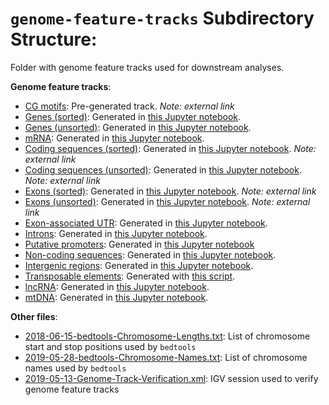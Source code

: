 # `genome-feature-tracks` Subdirectory Structure:

Folder with genome feature tracks used for downstream analyses.

**Genome feature tracks**:

- [CG motifs](https://gannet.fish.washington.edu/spartina/paper-gonad-meth/genome-feature-tracks/C_virginica-3.0_CG-motif.bed): Pre-generated track. *Note: external link*
- [Genes (sorted)](https://github.com/epigeneticstoocean/paper-gonad-meth/blob/master/genome-feature-tracks/C_virginica-3.0_Gnomon_gene_sorted_yrv.gff3): Generated in [this Jupyter notebook](https://github.com/epigeneticstoocean/paper-gonad-meth/blob/master/code/07-Generating-Genome-Feature-Tracks.ipynb).
- [Genes (unsorted)](https://github.com/epigeneticstoocean/paper-gonad-meth/blob/master/genome-feature-tracks/C_virginica-3.0_Gnomon_gene_yrv.gff3): Generated in [this Jupyter notebook](https://github.com/epigeneticstoocean/paper-gonad-meth/blob/master/code/07-Generating-Genome-Feature-Tracks.ipynb).
- [mRNA](https://github.com/epigeneticstoocean/paper-gonad-meth/blob/master/genome-feature-tracks/C_virginica-3.0_Gnomon_mRNA_yrv.gff3): Generated in [this Jupyter notebook](https://github.com/epigeneticstoocean/paper-gonad-meth/blob/master/code/07-Generating-Genome-Feature-Tracks.ipynb).
- [Coding sequences (sorted)](https://gannet.fish.washington.edu/spartina/paper-gonad-meth/genome-feature-tracks/C_virginica-3.0_Gnomon_CDS_sorted_yrv.gff3): Generated in [this Jupyter notebook](https://github.com/epigeneticstoocean/paper-gonad-meth/blob/master/code/07-Generating-Genome-Feature-Tracks.ipynb). *Note: external link*
- [Coding sequences (unsorted)](https://gannet.fish.washington.edu/spartina/paper-gonad-meth/genome-feature-tracks/C_virginica-3.0_Gnomon_CDS_sorted_yrv.gff3): Generated in [this Jupyter notebook](https://github.com/epigeneticstoocean/paper-gonad-meth/blob/master/code/07-Generating-Genome-Feature-Tracks.ipynb). *Note: external link*
- [Exons (sorted)](https://gannet.fish.washington.edu/spartina/paper-gonad-meth/genome-feature-tracks/C_virginica-3.0_Gnomon_exon_sorted_yrv.gff3): Generated in [this Jupyter notebook](https://github.com/epigeneticstoocean/paper-gonad-meth/blob/master/code/07-Generating-Genome-Feature-Tracks.ipynb). *Note: external link*
- [Exons (unsorted)](https://gannet.fish.washington.edu/spartina/paper-gonad-meth/genome-feature-tracks/C_virginica-3.0_Gnomon_exon_sorted_yrv.gff3): Generated in [this Jupyter notebook](https://github.com/epigeneticstoocean/paper-gonad-meth/blob/master/code/07-Generating-Genome-Feature-Tracks.ipynb). *Note: external link*
- [Exon-associated UTR](https://github.com/epigeneticstoocean/paper-gonad-meth/blob/master/genome-feature-tracks/C_virginica-3.0_Gnomon_exonUTR_yrv.gff3): Generated in [this Jupyter notebook](https://github.com/epigeneticstoocean/paper-gonad-meth/blob/master/code/07-Generating-Genome-Feature-Tracks.ipynb).
- [Introns](https://github.com/epigeneticstoocean/paper-gonad-meth/blob/master/genome-feature-tracks/C_virginica-3.0_Gnomon_intron_yrv.gff3): Generated in [this Jupyter notebook](https://github.com/epigeneticstoocean/paper-gonad-meth/blob/master/code/07-Generating-Genome-Feature-Tracks.ipynb).
- [Putative promoters](https://github.com/epigeneticstoocean/paper-gonad-meth/blob/master/genome-feature-tracks/2019-05-29-mRNA-Promoter-Track.bed): Generated in [this Jupyter notebook](https://github.com/epigeneticstoocean/paper-gonad-meth/blob/master/code/08-DML-Analysis.ipynb)
- [Non-coding sequences](https://github.com/epigeneticstoocean/paper-gonad-meth/blob/master/genome-feature-tracks/C_virginica-3.0_Gnomon_noncoding_yrv.gff3): Generated in [this Jupyter notebook](https://github.com/epigeneticstoocean/paper-gonad-meth/blob/master/code/07-Generating-Genome-Feature-Tracks.ipynb).
- [Intergenic regions](https://github.com/epigeneticstoocean/paper-gonad-meth/blob/master/genome-feature-tracks/C_virginica-3.0_Gnomon_intergenic_yrv.gff3): Generated in [this Jupyter notebook](https://github.com/epigeneticstoocean/paper-gonad-meth/blob/master/code/07-Generating-Genome-Feature-Tracks.ipynb).
- [Transposable elements](https://github.com/epigeneticstoocean/paper-gonad-meth/blob/master/genome-feature-tracks/C_virginica-3.0_TE-all.gff): Generated with [this script](https://github.com/epigeneticstoocean/paper-gonad-meth/blob/master/code/06-te_repeatmasker.sh).
- [lncRNA](https://github.com/epigeneticstoocean/paper-gonad-meth/blob/master/genome-feature-tracks/C_virginica-3.0_Gnomon_intron_yrv.gff3): Generated in [this Jupyter notebook](https://github.com/epigeneticstoocean/paper-gonad-meth/blob/master/code/07-Generating-Genome-Feature-Tracks.ipynb).
- [mtDNA](https://github.com/epigeneticstoocean/paper-gonad-meth/blob/master/genome-feature-tracks/C_virginica-3.0_Gnomon_mRNA_yrv.gff3): Generated in [this Jupyter notebook](https://github.com/epigeneticstoocean/paper-gonad-meth/blob/master/code/07-Generating-Genome-Feature-Tracks.ipynb).

**Other files**:

- [2018-06-15-bedtools-Chromosome-Lengths.txt](https://github.com/epigeneticstoocean/paper-gonad-meth/blob/master/genome-feature-tracks/2018-06-15-bedtools-Chromosome-Lengths.txt): List of chromosome start and stop positions used by `bedtools`
- [2019-05-28-bedtools-Chromosome-Names.txt](https://github.com/epigeneticstoocean/paper-gonad-meth/blob/master/genome-feature-tracks/2019-05-28-bedtools-Chromosome-Names.txt): List of chromosome names used by `bedtools`
- [2019-05-13-Genome-Track-Verification.xml](https://github.com/epigeneticstoocean/paper-gonad-meth/blob/master/genome-feature-tracks/2019-05-13-Genome-Track-Verification.xml): IGV session used to verify genome feature tracks
